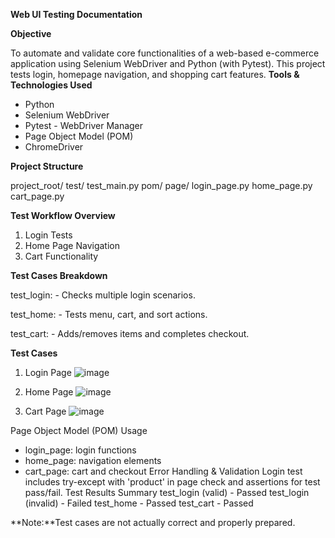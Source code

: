 ****Web UI Testing Documentation****

**Objective**

To automate and validate core functionalities of a web-based e-commerce application using Selenium
WebDriver and Python (with Pytest). This project tests login, homepage navigation, and shopping cart
features. 
**Tools & Technologies Used**
- Python
- Selenium WebDriver
- Pytest - WebDriver Manager
- Page Object Model (POM)
- ChromeDriver
  
**Project Structure**

project_root/
test/
test_main.py
pom/
  page/
    login_page.py
      home_page.py
        cart_page.py
        
**Test Workflow Overview**
1. Login Tests
2. Home Page Navigation
3. Cart Functionality


**Test Cases Breakdown**

test_login: - Checks multiple login scenarios.

test_home: - Tests menu, cart, and sort actions. 

test_cart: - Adds/removes items and completes checkout.

**Test Cases**
1. Login Page
   ![image](https://github.com/user-attachments/assets/83ec2bba-3e47-4fee-87db-88907920f188)

3. Home Page
   ![image](https://github.com/user-attachments/assets/0b820d31-f923-4aae-a0bb-226ee96ef667)

5. Cart Page
   ![image](https://github.com/user-attachments/assets/ec9e4e67-b412-45ad-a73d-942667df8543)

Page Object Model (POM) Usage
- login_page: login functions
- home_page: navigation elements
- cart_page: cart and checkout
Error Handling & Validation
Login test includes try-except with 'product' in page check and assertions for test pass/fail. Test Results Summary
test_login (valid) - Passed
test_login (invalid) - Failed
test_home - Passed
test_cart - Passed

**Note:**Test cases are not actually correct and properly prepared.
